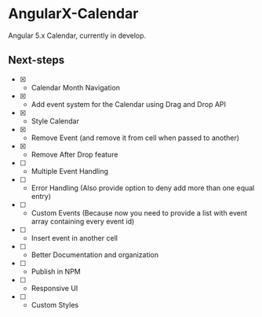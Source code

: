 # AngularX-Calendar

Angular 5.x Calendar, currently in develop.

## Next-steps
- [x] - Calendar Month Navigation
- [x] - Add event system for the Calendar using Drag and Drop API
- [x] - Style Calendar
- [x] - Remove Event (and remove it from cell when passed to another)
- [x] - Remove After Drop feature
- [ ] - Multiple Event Handling
- [ ] - Error Handling (Also provide option to deny add more than one equal entry)
- [ ] - Custom Events (Because now you need to provide a list with event array containing every event id)
- [ ] - Insert event in another cell
- [ ] - Better Documentation and organization
- [ ] - Publish in NPM
- [ ] - Responsive UI
- [ ] - Custom Styles
